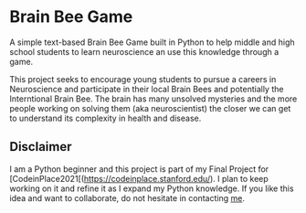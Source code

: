 # Brain Bee Game
 A simple text-based Brain Bee Game built in Python to help middle and high school students to learn neuroscience an use this knowledge through a game.

 This project seeks to encourage young students to pursue a careers in Neuroscience and participate in their local Brain Bees and potentially the Interntional Brain Bee. The brain has many unsolved mysteries and the more people working on solving them (aka neuroscientist) the closer we can get to understand its complexity in health and disease. 

 ## Disclaimer
 I am a Python beginner and this project is part of my Final Project for [CodeinPlace2021[(https://codeinplace.stanford.edu/). I plan to keep working on it and refine it as I expand my Python knowledge. If you like this idea and want to collaborate, do not hesitate in contacting [me](https://www.juansanar.com/).
